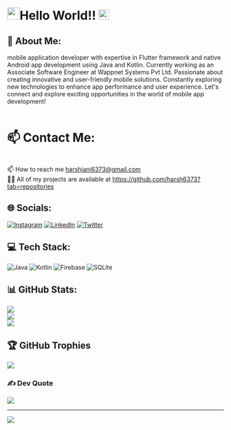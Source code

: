 # <img src="https://github.com/TheDudeThatCode/TheDudeThatCode/blob/master/Assets/Hi.gif" width="29px">Hello World!! <img src="https://github.com/TheDudeThatCode/TheDudeThatCode/blob/master/Assets/Earth.gif" width="24px">

## 💫 About Me:
 mobile application developer with expertise in Flutter framework and native Android app development using Java and Kotlin. Currently working as an Associate Software Engineer at Wappnet Systems Pvt Ltd. Passionate about creating innovative and user-friendly mobile solutions. Constantly exploring new technologies to enhance app performance and user experience. Let's connect and explore exciting opportunities in the world of mobile app development!   <br><br>

# 📫 Contact Me:
<br>📫 How to reach me harshjani6373@gmail.com<br>👨‍💻 All of my projects are available at https://github.com/harsh6373?tab=repositories<br>


## 🌐 Socials:
[![Instagram](https://img.shields.io/badge/Instagram-%23E4405F.svg?logo=Instagram&logoColor=white)](https://instagram.com/harsh_jani02) [![LinkedIn](https://img.shields.io/badge/LinkedIn-%230077B5.svg?logo=linkedin&logoColor=white)](https://linkedin.com/in/https://www.linkedin.com/in/harsh-jani-1b35851b5/) [![Twitter](https://img.shields.io/badge/Twitter-%231DA1F2.svg?logo=Twitter&logoColor=white)](https://twitter.com/@HarshJani02) 

## 💻 Tech Stack:
![Java](https://img.shields.io/badge/java-%23ED8B00.svg?style=flat&logo=java&logoColor=white) ![Kotlin](https://img.shields.io/badge/kotlin-%230095D5.svg?style=flat&logo=kotlin&logoColor=white) ![Firebase](https://img.shields.io/badge/firebase-%23039BE5.svg?style=flat&logo=firebase) ![SQLite](https://img.shields.io/badge/sqlite-%2307405e.svg?style=flat&logo=sqlite&logoColor=white)
## 📊 GitHub Stats:
![](https://github-readme-stats.vercel.app/api?username=harsh6373&theme=radical&hide_border=false&include_all_commits=true&count_private=true)<br/>
![](https://github-readme-streak-stats.herokuapp.com/?user=harsh6373&theme=radical&hide_border=false)<br/>
![](https://github-readme-stats.vercel.app/api/top-langs/?username=harsh6373&theme=radical&hide_border=false&include_all_commits=true&count_private=true&layout=compact)

## 🏆 GitHub Trophies
![](https://github-profile-trophy.vercel.app/?username=harsh6373&theme=radical&no-frame=false&no-bg=false&margin-w=4)

### ✍️ Dev Quote
![](https://quotes-github-readme.vercel.app/api?type=vetical&theme=radical)

---
[![](https://visitcount.itsvg.in/api?id=harsh6373&icon=0&color=3)](https://visitcount.itsvg.in)


